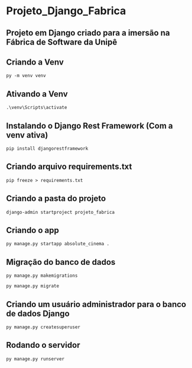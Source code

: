 # Projeto_Django_Fabrica
## Projeto em Django criado para a imersão na Fábrica de Software da Unipê

## Criando a Venv
```shell
py -m venv venv
```

## Ativando a Venv
```shell
.\venv\Scripts\activate
```

## Instalando o Django Rest Framework (Com a venv ativa)
```shell
pip install djangorestframework
```

## Criando arquivo requirements.txt
```shell
pip freeze > requirements.txt
```

## Criando a pasta do projeto
```shell
django-admin startproject projeto_fabrica
```

## Criando o app
```shell
py manage.py startapp absolute_cinema .
```

## Migração do banco de dados
```shell
py manage.py makemigrations
```
```shell
py manage.py migrate
```

## Criando um usuário administrador para o banco de dados Django
```shell
py manage.py createsuperuser
```

## Rodando o servidor
```shell
py manage.py runserver
```